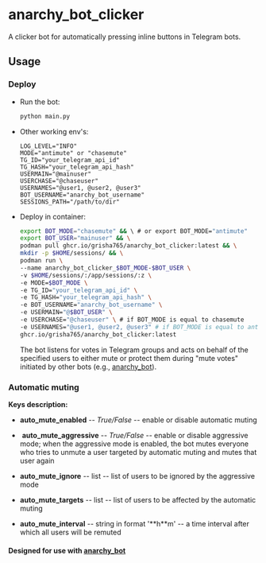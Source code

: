 # anarchy_bot_clicker

A clicker bot for automatically pressing inline buttons in Telegram bots.

## Usage

### Deploy

- Run the bot:
  
  ```bash
  python main.py
  ```

- Other working env's:
  
  ```env
  LOG_LEVEL="INFO"
  MODE="antimute" or "chasemute"
  TG_ID="your_telegram_api_id"
  TG_HASH="your_telegram_api_hash"
  USERMAIN="@mainuser"
  USERCHASE="@chaseuser"
  USERNAMES="@user1, @user2, @user3"
  BOT_USERNAME="anarchy_bot_username"
  SESSIONS_PATH="/path/to/dir"
  ```

- Deploy in container:
  
  ```bash
  export BOT_MODE="chasemute" && \ # or export BOT_MODE="antimute"
  export BOT_USER="mainuser" && \
  podman pull ghcr.io/grisha765/anarchy_bot_clicker:latest && \
  mkdir -p $HOME/sessions/ && \
  podman run \
  --name anarchy_bot_clicker_$BOT_MODE-$BOT_USER \
  -v $HOME/sessions/:/app/sessions/:z \
  -e MODE=$BOT_MODE \
  -e TG_ID="your_telegram_api_id" \
  -e TG_HASH="your_telegram_api_hash" \
  -e BOT_USERNAME="anarchy_bot_username" \
  -e USERMAIN="@$BOT_USER" \
  -e USERCHASE="@chaseuser" \ # if BOT_MODE is equal to chasemute
  -e USERNAMES="@user1, @user2, @user3" # if BOT_MODE is equal to antimute
  ghcr.io/grisha765/anarchy_bot_clicker:latest
  ```
  
   The bot listens for votes in Telegram groups and acts on behalf of the specified users to either mute or protect them during "mute votes" initiated by other bots (e.g., [anarchy_bot](https://github.com/gmankab/anarchy_bot)).

### Automatic muting

**Keys description:** 

-  **auto_mute_enabled** -- *True/False* -- enable or disable automatic muting

-  **auto_mute_aggressive** -- *True/False* -- enable or disable aggressive mode; when the aggressive mode is enabled, the bot mutes everyone who tries to unmute a user targeted by automatic muting and mutes that user again

- **auto_mute_ignore** -- list -- list of users to be ignored by the aggressive mode

- **auto_mute_targets** -- list -- list of users to be affected by the automatic muting

- **auto_mute_interval** -- string in format '\*\*h\*\*m' -- a time interval after which all users will be remuted



#### Designed for use with [anarchy_bot](https://github.com/gmankab/anarchy_bot)
